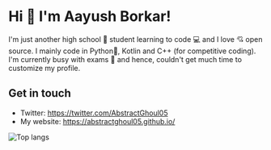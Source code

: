 # Hi 👋 I'm Aayush Borkar!
I'm just another high school 🏫 student learning to code 💻 and I love 💘 open source. I mainly code in Python🐍, Kotlin and C++ (for competitive coding). I'm currently busy with exams 📰 and hence, couldn't get much time to customize my profile.

## Get in touch
- Twitter: https://twitter.com/AbstractGhoul05
- My website: https://abstractghoul05.github.io/

![Top langs](https://github-readme-stats.vercel.app/api/top-langs/?username=anuraghazra&layout=compact)
